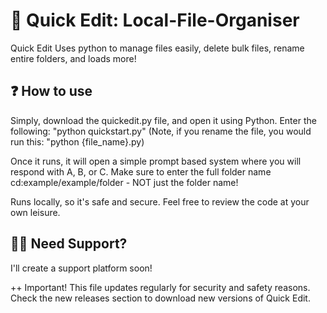 # 📁 Quick Edit: Local-File-Organiser
Quick Edit Uses python to manage files easily, delete bulk files, rename entire folders, and loads more!

## ❓ How to use
Simply, download the quickedit.py file, and open it using Python.
Enter the following: "python quickstart.py"
(Note, if you rename the file, you would run this: "python {file_name}.py)

Once it runs, it will open a simple prompt based system where you will respond with A, B, or C.
Make sure to enter the full folder name cd:example/example/folder - NOT just the folder name!

Runs locally, so it's safe and secure. Feel free to review the code at your own leisure.

## 🙋‍♂️ Need Support?
I'll create a support platform soon!

++ Important! This file updates regularly for security and safety reasons. Check the new releases section to download new versions of Quick Edit.

